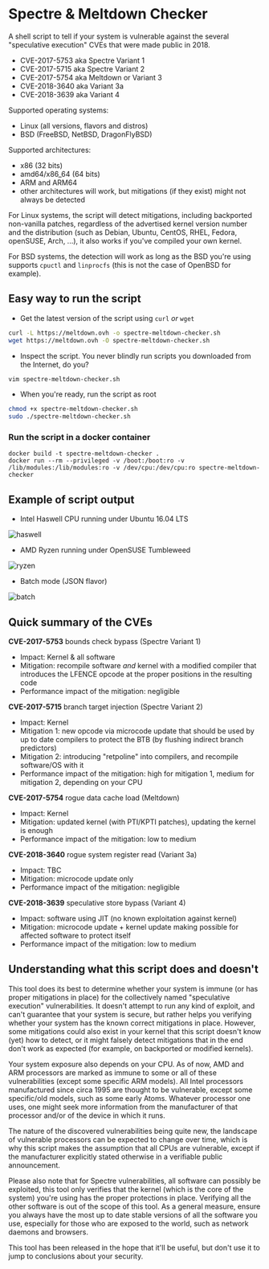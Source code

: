 Spectre & Meltdown Checker
==========================

A shell script to tell if your system is vulnerable against the several "speculative execution" CVEs that were made public in 2018.
- CVE-2017-5753 aka Spectre Variant 1
- CVE-2017-5715 aka Spectre Variant 2
- CVE-2017-5754 aka Meltdown or Variant 3
- CVE-2018-3640 aka Variant 3a
- CVE-2018-3639 aka Variant 4

Supported operating systems:
- Linux (all versions, flavors and distros)
- BSD (FreeBSD, NetBSD, DragonFlyBSD)

Supported architectures:
- x86 (32 bits)
- amd64/x86_64 (64 bits)
- ARM and ARM64
- other architectures will work, but mitigations (if they exist) might not always be detected

For Linux systems, the script will detect mitigations, including backported non-vanilla patches, regardless of the advertised kernel version number and the distribution (such as Debian, Ubuntu, CentOS, RHEL, Fedora, openSUSE, Arch, ...), it also works if you've compiled your own kernel.

For BSD systems, the detection will work as long as the BSD you're using supports `cpuctl` and `linprocfs` (this is not the case of OpenBSD for example).

## Easy way to run the script

- Get the latest version of the script using `curl` *or* `wget`

```bash
curl -L https://meltdown.ovh -o spectre-meltdown-checker.sh
wget https://meltdown.ovh -O spectre-meltdown-checker.sh
```

- Inspect the script. You never blindly run scripts you downloaded from the Internet, do you?

```bash
vim spectre-meltdown-checker.sh
```

- When you're ready, run the script as root

```bash
chmod +x spectre-meltdown-checker.sh
sudo ./spectre-meltdown-checker.sh
```

### Run the script in a docker container

```shell
docker build -t spectre-meltdown-checker .
docker run --rm --privileged -v /boot:/boot:ro -v /lib/modules:/lib/modules:ro -v /dev/cpu:/dev/cpu:ro spectre-meltdown-checker
```

## Example of script output

- Intel Haswell CPU running under Ubuntu 16.04 LTS

![haswell](https://framapic.org/1kWmNwE6ll0p/ayTRX9JRlHJ7.png)

- AMD Ryzen running under OpenSUSE Tumbleweed

![ryzen](https://framapic.org/TkWbuh421YQR/6MAGUP3lL6Ne.png)

- Batch mode (JSON flavor)

![batch](https://framapic.org/HEcWFPrLewbs/om1LdufspWTJ.png)

## Quick summary of the CVEs

**CVE-2017-5753** bounds check bypass (Spectre Variant 1)

   - Impact: Kernel & all software
   - Mitigation: recompile software *and* kernel with a modified compiler that introduces the LFENCE opcode at the proper positions in the resulting code
   - Performance impact of the mitigation: negligible

**CVE-2017-5715** branch target injection (Spectre Variant 2)

   - Impact: Kernel
   - Mitigation 1: new opcode via microcode update that should be used by up to date compilers to protect the BTB (by flushing indirect branch predictors)
   - Mitigation 2: introducing "retpoline" into compilers, and recompile software/OS with it
   - Performance impact of the mitigation: high for mitigation 1, medium for mitigation 2, depending on your CPU

**CVE-2017-5754** rogue data cache load (Meltdown)

   - Impact: Kernel
   - Mitigation: updated kernel (with PTI/KPTI patches), updating the kernel is enough
   - Performance impact of the mitigation: low to medium

**CVE-2018-3640** rogue system register read (Variant 3a)

   - Impact: TBC
   - Mitigation: microcode update only
   - Performance impact of the mitigation: negligible

**CVE-2018-3639** speculative store bypass (Variant 4)

   - Impact: software using JIT (no known exploitation against kernel)
   - Mitigation: microcode update + kernel update making possible for affected software to protect itself
   - Performance impact of the mitigation: low to medium

## Understanding what this script does and doesn't

This tool does its best to determine whether your system is immune (or has proper mitigations in place) for the collectively named "speculative execution" vulnerabilities. It doesn't attempt to run any kind of exploit, and can't guarantee that your system is secure, but rather helps you verifying whether your system has the known correct mitigations in place.
However, some mitigations could also exist in your kernel that this script doesn't know (yet) how to detect, or it might falsely detect mitigations that in the end don't work as expected (for example, on backported or modified kernels).

Your system exposure also depends on your CPU. As of now, AMD and ARM processors are marked as immune to some or all of these vulnerabilities (except some specific ARM models). All Intel processors manufactured since circa 1995 are thought to be vulnerable, except some specific/old models, such as some early Atoms. Whatever processor one uses, one might seek more information from the manufacturer of that processor and/or of the device in which it runs.

The nature of the discovered vulnerabilities being quite new, the landscape of vulnerable processors can be expected to change over time, which is why this script makes the assumption that all CPUs are vulnerable, except if the manufacturer explicitly stated otherwise in a verifiable public announcement.

Please also note that for Spectre vulnerabilities, all software can possibly be exploited, this tool only verifies that the kernel (which is the core of the system) you're using has the proper protections in place. Verifying all the other software is out of the scope of this tool. As a general measure, ensure you always have the most up to date stable versions of all the software you use, especially for those who are exposed to the world, such as network daemons and browsers.

This tool has been released in the hope that it'll be useful, but don't use it to jump to conclusions about your security.

